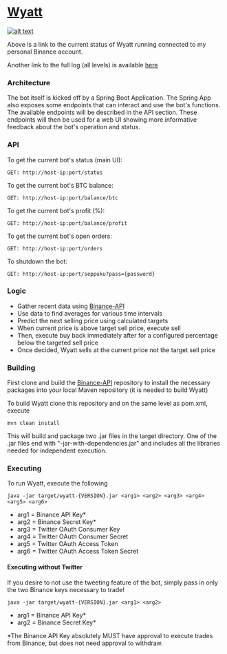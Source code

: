 [1.1]: http://i.imgur.com/tXSoThF.png (twitter icon with padding)
[1]: https://twitter.com/WestworldWyatt
# [Wyatt](mtheory7.com)
[![alt text][1.1]][1]

Above is a link to the current status of Wyatt running connected to my personal Binance account.

Another link to the full log (all levels) is available [here](https://www.mtheory7.com/full.php)
### Architecture
The bot itself is kicked off by a Spring Boot Application. The Spring App also exposes some endpoints that can interact and use the bot's functions. The available endpoints will be described in the API section. These endpoints will then be used for a web UI showing more informative feedback about the bot's operation and status. 
### API
To get the current bot's status (main UI):
```$xslt
GET: http://host-ip:port/status
```
To get the current bot's BTC balance:
```$xslt
GET: http://host-ip:port/balance/btc
```
To get the current bot's profit (%):
```$xslt
GET: http://host-ip:port/balance/profit
```
To get the current bot's open orders:
```$xslt
GET: http://host-ip:port/orders
```
To shutdown the bot:
```$xslt
GET: http://host-ip:port/seppuku?pass={password}
```
### Logic
  * Gather recent data using [Binance-API](https://github.com/binance-exchange/binance-java-api)
  * Use data to find averages for various time intervals
  * Predict the next selling price using calculated targets
  * When current price is above target sell price, execute sell
  * Then, execute buy back immediately after for a configured percentage below the targeted sell price
  * Once decided, Wyatt sells at the current price not the target sell price
### Building
First clone and build the [Binance-API](https://github.com/binance-exchange/binance-java-api) repository to install the necessary packages into your local Maven repository (it is needed to build Wyatt)
  
To build Wyatt clone this repository and on the same level as pom.xml, execute 
```$xslt
mvn clean install
```
This will build and package two .jar files in the target directory. One of the .jar files end with "-jar-with-dependencies.jar" and includes all the libraries needed for independent execution.
### Executing
To run Wyatt, execute the following
```$xslt
java -jar target/wyatt-{VERSION}.jar <arg1> <arg2> <arg3> <arg4> <arg5> <arg6>
```
 * arg1 = Binance API Key*
 * arg2 = Binance Secret Key*
 * arg3 = Twitter OAuth Consumer Key
 * arg4 = Twitter OAuth Consumer Secret
 * arg5 = Twitter OAuth Access Token
 * arg6 = Twitter OAuth Access Token Secret

#### Executing without Twitter
If you desire to not use the tweeting feature of the bot, simply pass in only the two Binance keys necessary to trade!
```$xslt
java -jar target/wyatt-{VERSION}.jar <arg1> <arg2>
```
 * arg1 = Binance API Key*
 * arg2 = Binance Secret Key*
 
 *The Binance API Key absolutely MUST have approval to execute trades from Binance, but does not need approval to withdraw.